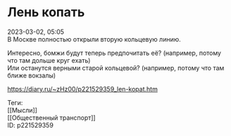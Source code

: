 Лень копать
============

   
 2023-03-02, 05:05   
   В Москве полностью открыли вторую кольцевую линию.   
   
 Интересно, бомжи будут теперь предпочитать её? (например, потому что там дольше круг ехать)   
 Или останутся верными старой кольцевой? (например, потому что там ближе вокзалы)   
     
 <https://diary.ru/~zHz00/p221529359_len-kopat.htm>   
   
 Теги:   
 [[Мысли]]   
 [[Общественный транспорт]]   
 ID: p221529359